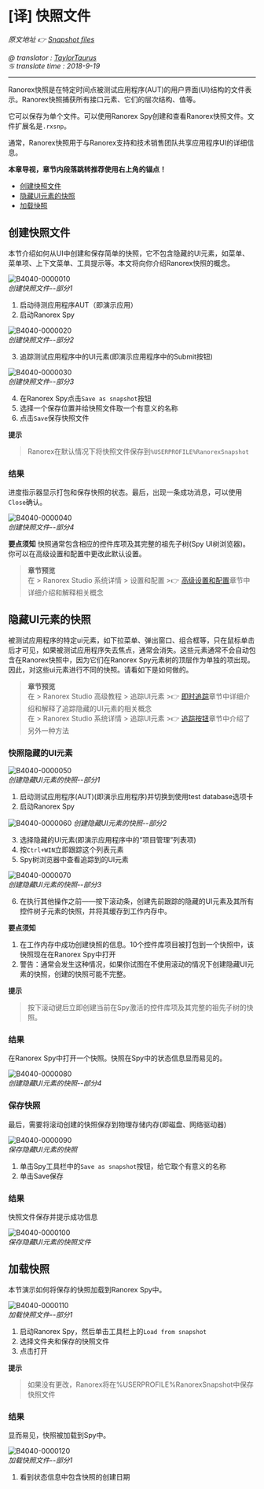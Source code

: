 # [译] 快照文件

*原文地址 👉 [Snapshot files][0]*

*@ translator : [TaylorTaurus](https://github.com/taylortaurus)*    
*♋ translate time : 2018-9-19*    

---

Ranorex快照是在特定时间点被测试应用程序(AUT)的用户界面(UI)结构的文件表示。Ranorex快照捕获所有接口元素、它们的层次结构、值等。

它可以保存为单个文件。可以使用Ranorex Spy创建和查看Ranorex快照文件。文件扩展名是`.rxsnp`。

通常，Ranorex快照用于与Ranorex支持和技术销售团队共享应用程序UI的详细信息。

**本章导视，章节内段落跳转推荐使用右上角的锚点！**  

- [创建快照文件](#创建快照文件)
- [隐藏UI元素的快照](#隐藏UI元素的快照)
- [加载快照](#加载快照)

## 创建快照文件

本节介绍如何从UI中创建和保存简单的快照，它不包含隐藏的UI元素，如菜单、菜单项、上下文菜单、工具提示等。本文将向你介绍Ranorex快照的概念。

![B4040-0000010](https://gitee.com/taylortaurus/RX_UserGuide_GitBook_Picbed/raw/master/RanorexSpy/B4040-0000010.png)  
*创建快照文件--部分1*  

1. 启动待测应用程序AUT（即演示应用）
2. 启动Ranorex Spy

![B4040-0000020](https://gitee.com/taylortaurus/RX_UserGuide_GitBook_Picbed/raw/master/RanorexSpy/B4040-0000020.png)  
*创建快照文件--部分2*

3. 追踪测试应用程序中的UI元素(即演示应用程序中的Submit按钮)

![B4040-0000030](https://gitee.com/taylortaurus/RX_UserGuide_GitBook_Picbed/raw/master/RanorexSpy/B4040-0000030.png)  
*创建快照文件--部分3*

4. 在Ranorex Spy点击`Save as snapshot`按钮
5. 选择一个保存位置并给快照文件取一个有意义的名称
6. 点击`Save`保存快照文件

**提示**  
> Ranorex在默认情况下将快照文件保存到`%USERPROFILE%RanorexSnapshot`

### 结果

进度指示器显示打包和保存快照的状态。最后，出现一条成功消息，可以使用`Close`确认。

![B4040-0000040](https://gitee.com/taylortaurus/RX_UserGuide_GitBook_Picbed/raw/master/RanorexSpy/B4040-0000040.png)  
*创建快照文件--部分4*

**要点须知** 
快照通常包含相应的控件库项及其完整的祖先子树(Spy UI树浏览器)。你可以在高级设置和配置中更改此默认设置。

> **章节预览**  
> 在 \> Ranorex Studio 系统详情 \> 设置和配置 \>👉 [高级设置和配置][1]章节中详细介绍和解释相关概念

## 隐藏UI元素的快照

被测试应用程序的特定ui元素，如下拉菜单、弹出窗口、组合框等，只在鼠标单击后才可见，如果被测试应用程序失去焦点，通常会消失。这些元素通常不会自动包含在Ranorex快照中，因为它们在Ranorex Spy元素树的顶层作为单独的项出现。因此，对这些ui元素进行不同的快照。请看如下是如何做的。 

> **章节预览**  
> 在 \> Ranorex Studio 高级教程 \> 追踪UI元素 \>👉 [即时追踪][2]章节中详细介绍和解释了追踪隐藏的UI元素的相关概念  
> 在 \> Ranorex Studio 系统详情 \> 追踪UI元素 \>👉 [追踪按钮][3]章节中介绍了另外一种方法

### 快照隐藏的UI元素

![B4040-0000050](https://gitee.com/taylortaurus/RX_UserGuide_GitBook_Picbed/raw/master/RanorexSpy/B4040-0000050.png)  
*创建隐藏UI元素的快照--部分1*  

1. 启动测试应用程序(AUT)(即演示应用程序)并切换到使用test database选项卡
2. 启动Ranorex Spy

![B4040-0000060](https://gitee.com/taylortaurus/RX_UserGuide_GitBook_Picbed/raw/master/RanorexSpy/B4040-0000060.png)
*创建隐藏UI元素的快照--部分2* 

3. 选择隐藏的UI元素(即演示应用程序中的“项目管理”列表项)
4. 按`Ctrl+WIN`立即跟踪这个列表元素
5. Spy树浏览器中查看追踪到的UI元素

![B4040-0000070](https://gitee.com/taylortaurus/RX_UserGuide_GitBook_Picbed/raw/master/RanorexSpy/B4040-0000070.png)  
*创建隐藏UI元素的快照--部分3*

6. 在执行其他操作之前——按下滚动条，创建先前跟踪的隐藏的UI元素及其所有控件树子元素的快照，并将其缓存到工作内存中。

**要点须知** 
1. 在工作内存中成功创建快照的信息。10个控件库项目被打包到一个快照中，该快照现在在Ranorex Spy中打开
2. 警告：通常会发生这种情况，如果你试图在不使用滚动的情况下创建隐藏UI元素的快照，创建的快照可能不完整。

**提示**  
> 按下滚动键后立即创建当前在Spy激活的控件库项及其完整的祖先子树的快照。

### 结果

在Ranorex Spy中打开一个快照。快照在Spy中的状态信息显而易见的。

![B4040-0000080](https://gitee.com/taylortaurus/RX_UserGuide_GitBook_Picbed/raw/master/RanorexSpy/B4040-0000080.png)  
*创建隐藏UI元素的快照--部分4*  

### 保存快照

最后，需要将滚动创建的快照保存到物理存储内存(即磁盘、网络驱动器) 

![B4040-0000090](https://gitee.com/taylortaurus/RX_UserGuide_GitBook_Picbed/raw/master/RanorexSpy/B4040-0000090.png)  
*保存隐藏UI元素的快照*  

1. 单击Spy工具栏中的`Save as snapshot`按钮，给它取个有意义的名称
2. 单击Save保存

### 结果

快照文件保存并提示成功信息

![B4040-0000100](https://gitee.com/taylortaurus/RX_UserGuide_GitBook_Picbed/raw/master/RanorexSpy/B4040-0000100.png)  
*保存隐藏UI元素的快照文件*  

## 加载快照

本节演示如何将保存的快照加载到Ranorex Spy中。

![B4040-0000110](https://gitee.com/taylortaurus/RX_UserGuide_GitBook_Picbed/raw/master/RanorexSpy/B4040-0000110.png)  
*加载快照文件--部分1*  

1. 启动Ranorex Spy，然后单击工具栏上的`Load from snapshot`
2. 选择文件夹和保存的快照文件
3. 点击打开

**提示**
> 如果没有更改，Ranorex将在%USERPROFILE%RanorexSnapshot中保存快照文件

### 结果

显而易见，快照被加载到Spy中。

![B4040-0000120](https://gitee.com/taylortaurus/RX_UserGuide_GitBook_Picbed/raw/master/RanorexSpy/B4040-0000120.png)  
*加载快照文件--部分1*  

1. 看到状态信息中包含快照的创建日期



[0]: https://www.ranorex.com/help/latest/ranorex-studio-advanced/ranorex-spy/snapshot-files/
[1]: ..\\..\\..\\ranorex-studio-system-details/settings-configuration/[译]高级设置和配置.html
[2]: ..\\..\\Tracking_UI-elements/[译]即时追踪.html
[3]: ..\\..\\Tracking_UI-elements/[译]追踪按钮.html
